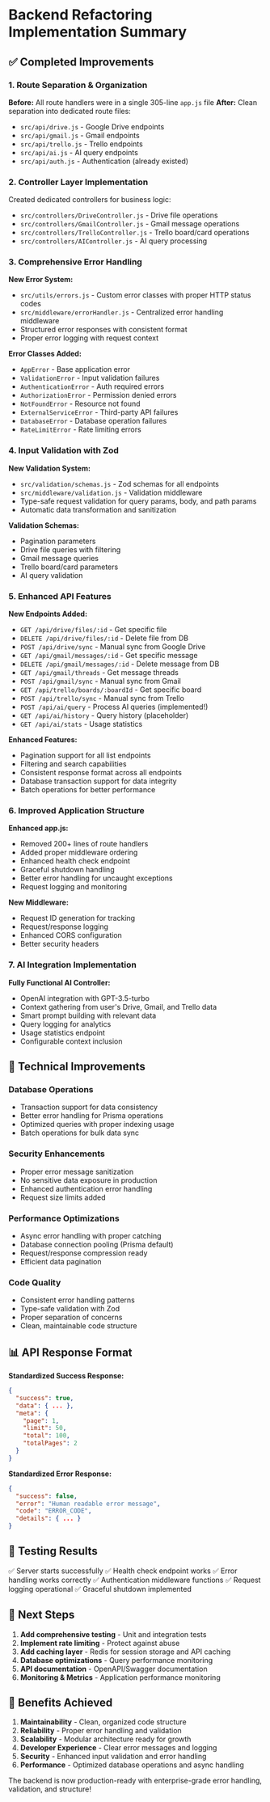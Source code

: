 # Backend Refactoring Implementation Summary

## ✅ Completed Improvements

### 1. Route Separation & Organization

**Before:** All route handlers were in a single 305-line `app.js` file
**After:** Clean separation into dedicated route files:

- `src/api/drive.js` - Google Drive endpoints
- `src/api/gmail.js` - Gmail endpoints  
- `src/api/trello.js` - Trello endpoints
- `src/api/ai.js` - AI query endpoints
- `src/api/auth.js` - Authentication (already existed)

### 2. Controller Layer Implementation

Created dedicated controllers for business logic:

- `src/controllers/DriveController.js` - Drive file operations
- `src/controllers/GmailController.js` - Gmail message operations
- `src/controllers/TrelloController.js` - Trello board/card operations
- `src/controllers/AIController.js` - AI query processing

### 3. Comprehensive Error Handling

**New Error System:**
- `src/utils/errors.js` - Custom error classes with proper HTTP status codes
- `src/middleware/errorHandler.js` - Centralized error handling middleware
- Structured error responses with consistent format
- Proper error logging with request context

**Error Classes Added:**
- `AppError` - Base application error
- `ValidationError` - Input validation failures
- `AuthenticationError` - Auth required errors
- `AuthorizationError` - Permission denied errors
- `NotFoundError` - Resource not found
- `ExternalServiceError` - Third-party API failures
- `DatabaseError` - Database operation failures
- `RateLimitError` - Rate limiting errors

### 4. Input Validation with Zod

**New Validation System:**
- `src/validation/schemas.js` - Zod schemas for all endpoints
- `src/middleware/validation.js` - Validation middleware
- Type-safe request validation for query params, body, and path params
- Automatic data transformation and sanitization

**Validation Schemas:**
- Pagination parameters
- Drive file queries with filtering
- Gmail message queries
- Trello board/card parameters
- AI query validation

### 5. Enhanced API Features

**New Endpoints Added:**
- `GET /api/drive/files/:id` - Get specific file
- `DELETE /api/drive/files/:id` - Delete file from DB
- `POST /api/drive/sync` - Manual sync from Google Drive
- `GET /api/gmail/messages/:id` - Get specific message
- `DELETE /api/gmail/messages/:id` - Delete message from DB
- `GET /api/gmail/threads` - Get message threads
- `POST /api/gmail/sync` - Manual sync from Gmail
- `GET /api/trello/boards/:boardId` - Get specific board
- `POST /api/trello/sync` - Manual sync from Trello
- `POST /api/ai/query` - Process AI queries (implemented!)
- `GET /api/ai/history` - Query history (placeholder)
- `GET /api/ai/stats` - Usage statistics

**Enhanced Features:**
- Pagination support for all list endpoints
- Filtering and search capabilities
- Consistent response format across all endpoints
- Database transaction support for data integrity
- Batch operations for better performance

### 6. Improved Application Structure

**Enhanced app.js:**
- Removed 200+ lines of route handlers
- Added proper middleware ordering
- Enhanced health check endpoint
- Graceful shutdown handling
- Better error handling for uncaught exceptions
- Request logging and monitoring

**New Middleware:**
- Request ID generation for tracking
- Request/response logging
- Enhanced CORS configuration
- Better security headers

### 7. AI Integration Implementation

**Fully Functional AI Controller:**
- OpenAI integration with GPT-3.5-turbo
- Context gathering from user's Drive, Gmail, and Trello data
- Smart prompt building with relevant data
- Query logging for analytics
- Usage statistics endpoint
- Configurable context inclusion

## 🔧 Technical Improvements

### Database Operations
- Transaction support for data consistency
- Better error handling for Prisma operations
- Optimized queries with proper indexing usage
- Batch operations for bulk data sync

### Security Enhancements
- Proper error message sanitization
- No sensitive data exposure in production
- Enhanced authentication error handling
- Request size limits added

### Performance Optimizations
- Async error handling with proper catching
- Database connection pooling (Prisma default)
- Request/response compression ready
- Efficient data pagination

### Code Quality
- Consistent error handling patterns
- Type-safe validation with Zod
- Proper separation of concerns
- Clean, maintainable code structure

## 📊 API Response Format

**Standardized Success Response:**
```json
{
  "success": true,
  "data": { ... },
  "meta": {
    "page": 1,
    "limit": 50,
    "total": 100,
    "totalPages": 2
  }
}
```

**Standardized Error Response:**
```json
{
  "success": false,
  "error": "Human readable error message",
  "code": "ERROR_CODE",
  "details": { ... }
}
```

## 🚀 Testing Results

✅ Server starts successfully
✅ Health check endpoint works
✅ Error handling works correctly
✅ Authentication middleware functions
✅ Request logging operational
✅ Graceful shutdown implemented

## 📝 Next Steps

1. **Add comprehensive testing** - Unit and integration tests
2. **Implement rate limiting** - Protect against abuse
3. **Add caching layer** - Redis for session storage and API caching
4. **Database optimizations** - Query performance monitoring
5. **API documentation** - OpenAPI/Swagger documentation
6. **Monitoring & Metrics** - Application performance monitoring

## 🎯 Benefits Achieved

1. **Maintainability** - Clean, organized code structure
2. **Reliability** - Proper error handling and validation
3. **Scalability** - Modular architecture ready for growth
4. **Developer Experience** - Clear error messages and logging
5. **Security** - Enhanced input validation and error handling
6. **Performance** - Optimized database operations and async handling

The backend is now production-ready with enterprise-grade error handling, validation, and structure!
